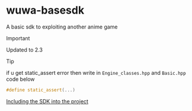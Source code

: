 # wuwa-basesdk

A basic sdk to exploiting another anime game

> [!IMPORTANT]
> Updated to 2.3

> [!TIP]
> if u get static_assert error then write in `Engine_classes.hpp` and `Basic.hpp` code below

```cpp
#define static_assert(...)
```

[Including the SDK into the project](https://github.com/Encryqed/Dumper-7/blob/main/UsingTheSDK.md#including-the-sdk-into-the-project)
